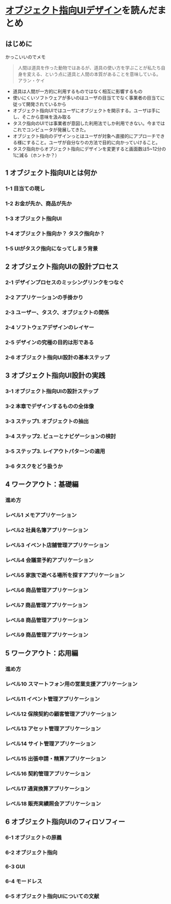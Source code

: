 [オブジェクト指向UIデザイン](https://gihyo.jp/book/2020/978-4-297-11351-3)を読んだまとめ
===

はじめに
---
かっこいいのでメモ

> 人間は道具を作った動物ではあるが、道具の使い方を学ぶことが私たち自身を変える、という点に道具と人間の本質があることを意味している。
> アラン・ケイ

- 道具は人間が一方的に利用するものではなく相互に影響するもの
- 使いにくいソフトウェアが多いのはユーザの目当てでなく事業者の目当てに従って開発されているから
- オブジェクト指向UIではユーザにオブジェクトを開示する。ユーザは手にし、そこから意味を汲み取る
- タスク指向のUIでは事業者が意図した利用法でしか利用できない。今まではこれでコンピュータが発展してきた。
- オブジェクト指向のデザインっとはユーザが対象へ直接的にアプローチできる様にすること。ユーザが自分なりの方法で目的に向かっていけること。
- タスク指向からオブジェクト指向にデザインを変更すると画面数は5~12分の1に減る（ホントか？）

1 オブジェクト指向UIとは何か
---
### 1-1 目当ての現し

### 1-2 お金が先か、商品が先か

### 1-3 オブジェクト指向UI

### 1-4 オブジェクト指向か？ タスク指向か？

### 1-5 UIがタスク指向になってしまう背景

2 オブジェクト指向UIの設計プロセス
---
### 2-1 デザインプロセスのミッシングリンクをつなぐ

### 2-2 アプリケーションの手掛かり

### 2-3 ユーザー、タスク、オブジェクトの関係

### 2-4 ソフトウェアデザインのレイヤー

### 2-5 デザインの究極の目的は形である

### 2-6 オブジェクト指向UI設計の基本ステップ

3 オブジェクト指向UI設計の実践
---
### 3-1 オブジェクト指向UIの設計ステップ

### 3-2 本章でデザインするものの全体像

### 3-3 ステップ1. オブジェクトの抽出

### 3-4 ステップ2. ビューとナビゲーションの検討

### 3-5 ステップ3. レイアウトパターンの適用

### 3-6 タスクをどう扱うか

4 ワークアウト：基礎編
---
### 進め方

### レベル1 メモアプリケーション

### レベル2 社員名簿アプリケーション

### レベル3 イベント店舗管理アプリケーション

### レベル4 会議室予約アプリケーション

### レベル5 家族で遊べる場所を探すアプリケーション

### レベル6 商品管理アプリケーション

### レベル7 商品管理アプリケーション

### レベル8 商品管理アプリケーション

### レベル9 商品管理アプリケーション

5 ワークアウト：応用編
---
### 進め方

### レベル10 スマートフォン用の営業支援アプリケーション

### レベル11 イベント管理アプリケーション

### レベル12 保険契約の顧客管理アプリケーション

### レベル13 アセット管理アプリケーション

### レベル14 サイト管理アプリケーション

### レベル15 出張申請・精算アプリケーション

### レベル16 契約管理アプリケーション

### レベル17 通貨換算アプリケーション

### レベル18 販売実績照会アプリケーション

6 オブジェクト指向UIのフィロソフィー
---
### 6-1 オブジェクトの原義

### 6-2 オブジェクト指向

### 6-3 GUI

### 6-4 モードレス

### 6-5 オブジェクト指向UIについての文献
